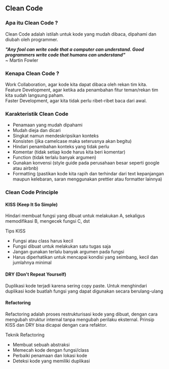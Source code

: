 ## Clean Code

### Apa itu Clean Code ?

Clean Code adalah istilah untuk kode yang mudah dibaca, dipahami dan diubah oleh programmer.

**_"Any fool can write code that a computer can understand. Good programmers write code that humans can understand"_** \
~ Martin Fowler

### Kenapa Clean Code ?

Work Collaboration, agar kode kita dapat dibaca oleh rekan tim kita. \
Feature Development, agar ketika ada penambahan fitur teman/rekan tim kita sudah langsung paham. \
Faster Development, agar kita tidak perlu ribet-ribet baca dari awal.

### Karakteristik Clean Code

- Penamaan yang mudah dipahami
- Mudah dieja dan dicari
- Singkat namun mendeskripsikan konteks
- Konsisten (jika camelcase maka seterusnya akan begitu)
- Hindari penambahan konteks yang tidak perlu
- Komentar (tidak setiap kode harus kita beri komentar)
- Function (tidak terlalu banyak argumen)
- Gunakan konvensi (style guide pada perusahaan besar seperti google atau airbnb)
- Formatting (pastikan kode kita rapih dan terhindar dari text kepanjangan maupun kelebaran, saran menggunakan prettier atau formatter lainnya)

### Clean Code Principle

#### KISS (Keep It So Simple)

Hindari membuat fungsi yang dibuat untuk melakukan A, sekaligus memodifikasi B, mengecek fungsi C, dst

Tips KISS

- Fungsi atau class harus kecil
- Fungsi dibuat untuk melakukan satu tugas saja
- Jangan gunakan terlalu banyak argumen pada fungsi
- Harus diperhatikan untuk mencapai kondisi yang seimbang, kecil dan jumlahnya minimal

#### DRY (Don't Repeat Yourself)

Duplikasi kode terjadi karena sering copy paste. Untuk menghindari duplikasi kode buatlah fungsi yang dapat digunakan secara berulang-ulang

#### Refactoring

Refactoring adalah proses restrukturisasi kode yang dibuat, dengan cara mengubah struktur internal tanpa mengubah perilaku eksternal. Prinsip KISS dan DRY bisa dicapai dengan cara refaktor.

Teknik Refactoring

- Membuat sebuah abstraksi
- Memecah kode dengan fungsi/class
- Perbaiki penamaan dan lokasi kode
- Deteksi kode yang memiliki duplikasi
